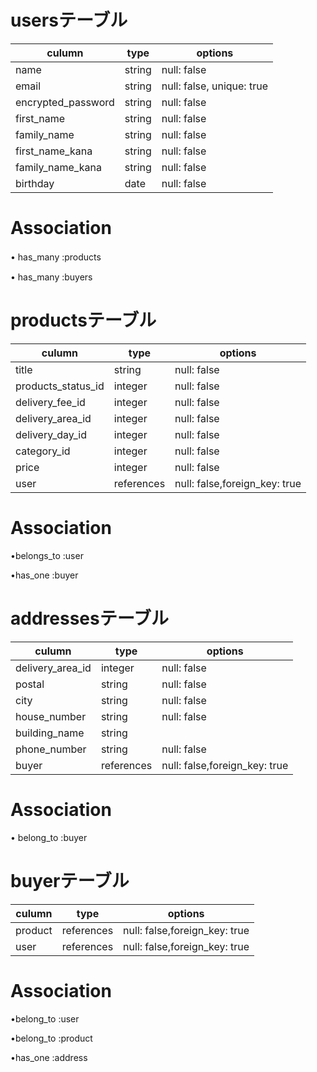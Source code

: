 # usersテーブル

| culumn  | type   | options       |
| ------  | ----   | ------------- |
| name    | string | null: false |　
| email   | string | null: false, unique: true |　
| encrypted_password | string | null: false | 
| first_name | string | null: false | 
| family_name | string | null: false | 
| first_name_kana | string | null: false | 
| family_name_kana | string | null: false | 
| birthday | date | null: false | 

# Association
• has_many :products　

• has_many :buyers


# productsテーブル
| culumn  | type   | options       |
| ------  | ----   | ------------- |
| title    | string | null: false   | 
| products_status_id | integer | null: false |
| delivery_fee_id | integer | null: false | 
| delivery_area_id | integer | null: false |
| delivery_day_id | integer | null: false 
| category_id | integer | null: false |
| price   | integer | null: false |  
| user  | references | null: false,foreign_key: true| 

# Association
•belongs_to :user

•has_one :buyer

# addressesテーブル
| culumn  | type   | options       |
| ------  | ----   | ------------- |
| delivery_area_id| integer | null: false | 
| postal | string | null: false |  
| city    | string | null: false | 
| house_number | string | null: false |
| building_name | string | 
| phone_number | string | null: false |
| buyer | references | null: false,foreign_key: true | 

# Association

• belong_to :buyer

# buyerテーブル

| culumn  | type   | options       |
| ------  | ----   | ------------- |
| product | references | null: false,foreign_key: true | 
| user    | references | null: false,foreign_key: true |

# Association

•belong_to :user

•belong_to :product

•has_one :address
